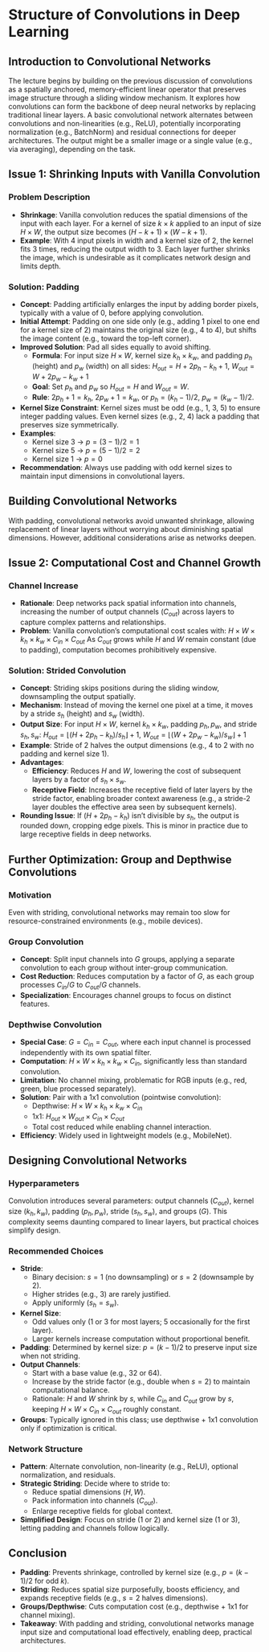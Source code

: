 # Structure of Convolutions in Deep Learning

## Introduction to Convolutional Networks
The lecture begins by building on the previous discussion of convolutions as a spatially anchored, memory-efficient linear operator that preserves image structure through a sliding window mechanism. It explores how convolutions can form the backbone of deep neural networks by replacing traditional linear layers. A basic convolutional network alternates between convolutions and non-linearities (e.g., ReLU), potentially incorporating normalization (e.g., BatchNorm) and residual connections for deeper architectures. The output might be a smaller image or a single value (e.g., via averaging), depending on the task.

## Issue 1: Shrinking Inputs with Vanilla Convolution
### Problem Description
- **Shrinkage**: Vanilla convolution reduces the spatial dimensions of the input with each layer. For a kernel of size $k \times k$ applied to an input of size $H \times W$, the output size becomes $(H - k + 1) \times (W - k + 1)$.
- **Example**: With 4 input pixels in width and a kernel size of 2, the kernel fits 3 times, reducing the output width to 3. Each layer further shrinks the image, which is undesirable as it complicates network design and limits depth.

### Solution: Padding
- **Concept**: Padding artificially enlarges the input by adding border pixels, typically with a value of 0, before applying convolution.
- **Initial Attempt**: Padding on one side only (e.g., adding 1 pixel to one end for a kernel size of 2) maintains the original size (e.g., 4 to 4), but shifts the image content (e.g., toward the top-left corner).
- **Improved Solution**: Pad all sides equally to avoid shifting.
  - **Formula**: For input size $H \times W$, kernel size $k_h \times k_w$, and padding $p_h$ (height) and $p_w$ (width) on all sides:
    $H_{out} = H + 2p_h - k_h + 1$, $W_{out} = W + 2p_w - k_w + 1$
  - **Goal**: Set $p_h$ and $p_w$ so $H_{out} = H$ and $W_{out} = W$.
  - **Rule**: $2p_h + 1 = k_h$, $2p_w + 1 = k_w$, or $p_h = (k_h - 1)/2$, $p_w = (k_w - 1)/2$.
- **Kernel Size Constraint**: Kernel sizes must be odd (e.g., 1, 3, 5) to ensure integer padding values. Even kernel sizes (e.g., 2, 4) lack a padding that preserves size symmetrically.
- **Examples**:
  - Kernel size 3 → $p = (3-1)/2 = 1$
  - Kernel size 5 → $p = (5-1)/2 = 2$
  - Kernel size 1 → $p = 0$
- **Recommendation**: Always use padding with odd kernel sizes to maintain input dimensions in convolutional layers.

## Building Convolutional Networks
With padding, convolutional networks avoid unwanted shrinkage, allowing replacement of linear layers without worrying about diminishing spatial dimensions. However, additional considerations arise as networks deepen.

## Issue 2: Computational Cost and Channel Growth
### Channel Increase
- **Rationale**: Deep networks pack spatial information into channels, increasing the number of output channels ($C_{out}$) across layers to capture complex patterns and relationships.
- **Problem**: Vanilla convolution’s computational cost scales with:
  $H \times W \times k_h \times k_w \times C_{in} \times C_{out}$
  As $C_{out}$ grows while $H$ and $W$ remain constant (due to padding), computation becomes prohibitively expensive.

### Solution: Strided Convolution
- **Concept**: Striding skips positions during the sliding window, downsampling the output spatially.
- **Mechanism**: Instead of moving the kernel one pixel at a time, it moves by a stride $s_h$ (height) and $s_w$ (width).
- **Output Size**: For input $H \times W$, kernel $k_h \times k_w$, padding $p_h, p_w$, and stride $s_h, s_w$:
  $H_{out} = \lfloor (H + 2p_h - k_h) / s_h \rfloor + 1$, $W_{out} = \lfloor (W + 2p_w - k_w) / s_w \rfloor + 1$
- **Example**: Stride of 2 halves the output dimensions (e.g., 4 to 2 with no padding and kernel size 1).
- **Advantages**:
  - **Efficiency**: Reduces $H$ and $W$, lowering the cost of subsequent layers by a factor of $s_h \times s_w$.
  - **Receptive Field**: Increases the receptive field of later layers by the stride factor, enabling broader context awareness (e.g., a stride-2 layer doubles the effective area seen by subsequent kernels).
- **Rounding Issue**: If $(H + 2p_h - k_h)$ isn’t divisible by $s_h$, the output is rounded down, cropping edge pixels. This is minor in practice due to large receptive fields in deep networks.

## Further Optimization: Group and Depthwise Convolutions
### Motivation
Even with striding, convolutional networks may remain too slow for resource-constrained environments (e.g., mobile devices).

### Group Convolution
- **Concept**: Split input channels into $G$ groups, applying a separate convolution to each group without inter-group communication.
- **Cost Reduction**: Reduces computation by a factor of $G$, as each group processes $C_{in}/G$ to $C_{out}/G$ channels.
- **Specialization**: Encourages channel groups to focus on distinct features.

### Depthwise Convolution
- **Special Case**: $G = C_{in} = C_{out}$, where each input channel is processed independently with its own spatial filter.
- **Computation**: $H \times W \times k_h \times k_w \times C_{in}$, significantly less than standard convolution.
- **Limitation**: No channel mixing, problematic for RGB inputs (e.g., red, green, blue processed separately).
- **Solution**: Pair with a 1x1 convolution (pointwise convolution):
  - Depthwise: $H \times W \times k_h \times k_w \times C_{in}$
  - 1x1: $H_{out} \times W_{out} \times C_{in} \times C_{out}$
  - Total cost reduced while enabling channel interaction.
- **Efficiency**: Widely used in lightweight models (e.g., MobileNet).

## Designing Convolutional Networks
### Hyperparameters
Convolution introduces several parameters: output channels ($C_{out}$), kernel size ($k_h, k_w$), padding ($p_h, p_w$), stride ($s_h, s_w$), and groups ($G$). This complexity seems daunting compared to linear layers, but practical choices simplify design.

### Recommended Choices
- **Stride**:
  - Binary decision: $s = 1$ (no downsampling) or $s = 2$ (downsample by 2).
  - Higher strides (e.g., 3) are rarely justified.
  - Apply uniformly ($s_h = s_w$).
- **Kernel Size**:
  - Odd values only (1 or 3 for most layers; 5 occasionally for the first layer).
  - Larger kernels increase computation without proportional benefit.
- **Padding**: Determined by kernel size: $p = (k-1)/2$ to preserve input size when not striding.
- **Output Channels**:
  - Start with a base value (e.g., 32 or 64).
  - Increase by the stride factor (e.g., double when $s = 2$) to maintain computational balance.
  - Rationale: $H$ and $W$ shrink by $s$, while $C_{in}$ and $C_{out}$ grow by $s$, keeping $H \times W \times C_{in} \times C_{out}$ roughly constant.
- **Groups**: Typically ignored in this class; use depthwise + 1x1 convolution only if optimization is critical.

### Network Structure
- **Pattern**: Alternate convolution, non-linearity (e.g., ReLU), optional normalization, and residuals.
- **Strategic Striding**: Decide where to stride to:
  - Reduce spatial dimensions ($H, W$).
  - Pack information into channels ($C_{out}$).
  - Enlarge receptive fields for global context.
- **Simplified Design**: Focus on stride (1 or 2) and kernel size (1 or 3), letting padding and channels follow logically.

## Conclusion
- **Padding**: Prevents shrinkage, controlled by kernel size (e.g., $p = (k-1)/2$ for odd $k$).
- **Striding**: Reduces spatial size purposefully, boosts efficiency, and expands receptive fields (e.g., $s = 2$ halves dimensions).
- **Groups/Depthwise**: Cuts computation cost (e.g., depthwise + 1x1 for channel mixing).
- **Takeaway**: With padding and striding, convolutional networks manage input size and computational load effectively, enabling deep, practical architectures.
